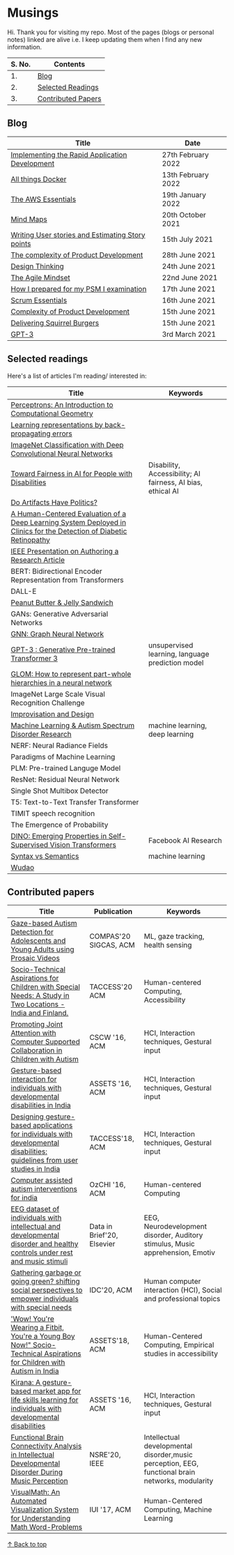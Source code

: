 # Musings 

Hi. Thank you for visiting my repo. Most of the pages (blogs or personal notes) linked are alive i.e. I keep updating them when I find any new information. 


| S. No. | Contents | 
| ------------- | ------------- |
| 1. | [Blog](/musings#blog)|
| 2. | [Selected Readings](/musings#papers-selected-readings) |  
| 3. | [Contributed Papers](/musings#contributed-papers) | 

## Blog

| Title        | Date |
| ------------- | ------------- |
| [Implementing the Rapid Application Development](/posts/agile/27-02-2021-rad)|27th February 2022|
| [All things Docker](/musings/posts/docker/13-02-22-all-things-docker)| 13th February 2022 |
| [The AWS Essentials](/posts/cloud/aws/theory/19-01-2022-exploring-aws-services.md)| 19th January 2022 |
| [Mind Maps](/posts/agile/scrum/20-10-2021-mind-maps.md)| 20th October 2021 |
| [Writing User stories and Estimating Story points](https://github.com/blessinvarkey/musings/blob/main/posts/agile/scrum/15-07-2021-user-stories-and-story-points.md)| 15th July 2021 |
| [The complexity of Product Development](https://github.com/blessinvarkey/musings/blob/main/posts/agile/scrum/15-06-2021-complexity-of-product-development.md) | 28th June  2021 |
| [Design Thinking](https://github.com/blessinvarkey/musings/blob/main/posts/design/24-06-2021-design-thinking.md)| 24th June 2021 |
| [The Agile Mindset](https://github.com/blessinvarkey/musings/blob/main/posts/agile/scrum/22-06-2021-the-agile-mindset.md)| 22nd June 2021 |
| [How I prepared for my PSM I examination](https://github.com/blessinvarkey/musings/blob/main/posts/agile/scrum/17-06-2021-psm-1-certification.md)| 17th June 2021 |
| [Scrum Essentials](https://github.com/blessinvarkey/musings/blob/main/posts/agile/scrum/16-06-2021-scrum-essentials.md) | 16th June 2021 | 
| [Complexity of Product Development](https://github.com/blessinvarkey/musings/blob/main/posts/agile/scrum/15-06-2021-complexity-of-product-development.md) | 15th June 2021 | 
| [Delivering Squirrel Burgers](https://github.com/blessinvarkey/musings/blob/main/posts/agile/scrum/15-06-2021-scrum-1-squirrel-burgers.md) | 15th June 2021 |
| [GPT-3](https://github.com/blessinvarkey/musings/blob/main/posts/gpt/GPT-3.md)| 3rd March 2021 |


## Selected readings
Here's a list of articles I'm reading/ interested in:

| Title        | Keywords |
| ------------- | ------------- |
| [Perceptrons: An Introduction to Computational Geometry](https://mitpress.mit.edu/books/perceptrons)||
| [Learning representations by back-propagating errors](https://www.nature.com/articles/323533a0)||
| [ImageNet Classification with Deep Convolutional Neural Networks](https://papers.nips.cc/paper/2012/file/c399862d3b9d6b76c8436e924a68c45b-Paper.pdf)||
|[Toward Fairness in AI for People with Disabilities](https://arxiv.org/abs/1907.02227)|Disability, Accessibility; AI fairness, AI bias, ethical AI|
|[Do Artifacts Have Politics?](https://nissenbaum.tech.cornell.edu/papers/Winner.pdf)||
|[A Human-Centered Evaluation of a Deep Learning System Deployed in Clinics for the Detection of Diabetic Retinopathy](https://dl.acm.org/doi/abs/10.1145/3313831.3376718)||
|[IEEE Presentation on Authoring a Research Article](https://ccstatic.ccindex.cn/event/33/39/49/7/rt/1/documents/resourceList1629805348095/finalslidedeckieeeauthorshipoasymposium26thaugust20211629805340579.pdf)|
| BERT: Bidirectional Encoder Representation from Transformers ||
| DALL-E | |
| [Peanut Butter & Jelly Sandwich](http://static.zerorobotics.mit.edu/docs/team-activities/ProgrammingPeanutButterAndJelly.pdf)| |
| GANs: Generative Adversarial Networks ||
| [GNN: Graph Neural Network](https://dataflowr.github.io/website/modules/graph1/) | |
| [GPT-3 : Generative Pre-trained Transformer 3](posts/GPT-3.md) | unsupervised learning, language prediction model |
| [GLOM: How to represent part-whole hierarchies in a neural network](https://arxiv.org/pdf/2102.12627.pdf)||
| ImageNet Large Scale Visual Recognition Challenge ||
| [Improvisation and Design](https://www.researchgate.net/publication/221516785_Improvisation_principles_and_techniques_for_design) ||
| [Machine Learning & Autism Spectrum Disorder Research](https://github.com/blessinvarkey/musings/blob/main/posts/ml-asd-dl.md)|machine learning, deep learning|
| NERF: Neural Radiance Fields | |
| Paradigms of Machine Learning |  |
| PLM: Pre-trained Languge Model | | 
| ResNet: Residual Neural Network | | 
| Single Shot Multibox Detector | |
| T5: Text-to-Text Transfer Transformer ||
| TIMIT speech recognition ||
| The Emergence of Probability ||
| [DINO: Emerging Properties in Self-Supervised Vision Transformers](https://ai.facebook.com/blog/dino-paws-computer-vision-with-self-supervised-transformers-and-10x-more-efficient-training) |Facebook AI Research|
| [Syntax vs Semantics](https://github.com/blessinvarkey/musings/blob/main/posts/Syntax-vs-Semantics.md)| machine learning |
| [Wudao](https://en.pingwest.com/a/8693)||


## Contributed papers

| Title        | Publication | Keywords |
| ------------- | ------------- | ------------- |
| [Gaze-based Autism Detection for Adolescents and Young Adults using Prosaic Videos](https://arxiv.org/pdf/2005.12951.pdf)| COMPAS'20 SIGCAS, ACM |ML, gaze tracking, health sensing |
| [Socio-Technical Aspirations for Children with Special Needs: A Study in Two Locations - India and Finland.](https://dl.acm.org/doi/abs/10.1145/3396076)| TACCESS'20 ACM | Human-centered Computing, Accessibility |
| [Promoting Joint Attention with Computer Supported Collaboration in Children with Autism](https://dl.acm.org/doi/abs/10.1145/2818048.2819930) | CSCW '16, ACM| HCI, Interaction techniques, Gestural input |
|[Gesture-based interaction for individuals with developmental disabilities in India](https://dl.acm.org/doi/abs/10.1145/2982142.2982166)|ASSETS '16, ACM| HCI, Interaction techniques, Gestural input |
|[Designing gesture-based applications for individuals with developmental disabilities: guidelines from user studies in India](https://dl.acm.org/doi/abs/10.1145/3161710)| TACCESS'18, ACM|HCI, Interaction techniques, Gestural input |
|[Computer assisted autism interventions for india](https://dl.acm.org/doi/abs/10.1145/3010915.3011007) | OzCHI '16, ACM|Human-centered Computing |
|[EEG dataset of individuals with intellectual and developmental disorder and healthy controls under rest and music stimuli](https://www.sciencedirect.com/science/article/pii/S2352340920303826)| Data in Brief'20, Elsevier|EEG, Neurodevelopment disorder, Auditory stimulus, Music apprehension, Emotiv |
|[Gathering garbage or going green? shifting social perspectives to empower individuals with special needs](https://dl.acm.org/doi/abs/10.1145/3392063.3394394) | IDC'20, ACM|Human computer interaction (HCI), Social and professional topics |
| ['Wow! You're Wearing a Fitbit, You're a Young Boy Now!" Socio-Technical Aspirations for Children with Autism in India](https://dl.acm.org/doi/abs/10.1145/3234695.3239329) | ASSETS'18, ACM |Human-Centered Computing, Empirical studies in accessibility |
| [Kirana: A gesture-based market app for life skills learning for individuals with developmental disabilities](https://dl.acm.org/doi/abs/10.1145/2982142.2982149)| ASSETS '16, ACM | HCI, Interaction techniques, Gestural input |
| [Functional Brain Connectivity Analysis in Intellectual Developmental Disorder During Music Perception](https://ieeexplore.ieee.org/abstract/document/9201163/) |  NSRE'20, IEEE | Intellectual developmental disorder,music perception, EEG, functional brain networks, modularity |
| [VisualMath: An Automated Visualization System for Understanding Math Word-Problems](https://dl.acm.org/doi/abs/10.1145/3030024.3040989) | IUI '17, ACM | Human-Centered Computing, Machine Learning |


[↑ Back to top](/musings#musings)
